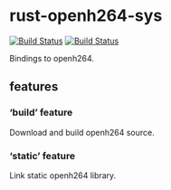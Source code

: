 # rust-openh264-sys

[![Build Status](https://travis-ci.org/saturday06/rust-openh264.svg?branch=master)](https://travis-ci.org/saturday06/rust-openh264)
[![Build Status](https://ci.appveyor.com/api/projects/status/github/gruntjs/grunt?branch=master&svg=true)](https://ci.appveyor.com/project/saturday06/rust-openh264)

Bindings to openh264.

## features

### ‘build’ feature
Download and build openh264 source.

### ‘static’ feature
Link static openh264 library.
